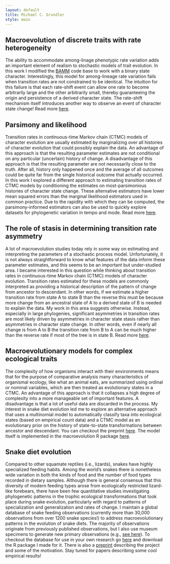 ```yaml
---
layout: default
title: Michael C. Grundler
style: main
---
```


## Macroevolution of discrete traits with rate heterogeneity

The ability to accommodate among-linage phenotypic rate variation
adds an important element of realism to stochastic models of trait evolution. In this
work I modified the [BAMM](http://bamm-project.org) code base to work with a
binary state character.
Interestingly, this model for among-lineage rate variation fails when transition
rates are not constrained to be identical. The intuition for this failure is that
each rate-shift event can allow one rate to become arbitrarily large and the
other arbitrarily small, thereby guaranteeing the origin and persistence of a derived
character state. The rate-shift mechanism itself introduces another way to observe
an event of character state change!
Read more [here](https://blueraleigh.github.io/research).

## Parsimony and likelihood

Transition rates in continuous-time Markov chain (CTMC) models of character
evolution are usually estimated by marginalizing over all histories of character
evolution that could possibly explain the data. An advantage of this approach is
that the resulting parameter estimates are not conditional on any particular
(uncertain) history of change. A disadvantage of this approach is that the resulting parameter
are not necessarily close to the truth. After all, history only happened once
and the average of all outcomes could be quite far from the single historical
outcome that actually occurred. In this work I explored a different approach to
estimating transition rates of CTMC models by conditioning the estimates on
most-parsimonious histories of character state change. These alternative
estimators have lower mean squared errors than the marginal likelihood estimators
used in common practice. Due to the rapidity with which they can be computed,
the parsimony-informed estimators can also be used to quickly explore datasets
for phylogenetic variation in tempo and mode. Read more [here](https://blueraleigh.github.io/research).


## The role of stasis in determining transition rate asymmetry

A lot of macroevolution studies today rely in some way on estimating and
interpreting the parameters of a stochastic process model. Unfortunately, it is
not always straightforward to know what features of the data inform these
parameter estimates, and this seems to be an important but under-studied area. I became
interested in this question while thinking about transition rates in continuous-time
Markov chain (CTMC) models of character evolution.
Transition rates estimated for these models are commonly interpreted as providing
a historical description of the pattern of change from ancestor to descendant.
In other words, if we estimate a higher transition rate from state A to state B
than the reverse this must be because more change from an ancestral state of A
to a derived state of B is needed to explain the data.
My work in this area suggests otherwise. Instead, especially in large phylogenies,
significant asymmetries in transition rates are most likely driven by asymmetries
in character state stasis rather than asymmetries in character state change.
In other words, even if nearly all change is from A to B the transition rate
from B to A can be much higher than the reverse rate if most of the tree is in
state B. Read more [here](https://blueraleigh.github.io/research).

## Macroevolutionary models for complex ecological traits

The complexity of how organisms interact with their environments means that for
the purpose of comparative analysis many characteristics of organismal ecology,
like what an animal eats, are summarized using ordinal or nominal variables, which
are then treated as evolutionary states in a CTMC. An advantage of this approach
is that it collapses a high degree of complexity into a more manageable set of
important features. A disadvantage is that a lot of useful data are discarded in
the process. My interest in snake diet evolution led me to explore an alternative
approach that uses a multinomial model to automatically classify taxa
into ecological states (based on empirical count data) and a CTMC model as an
evolutionary prior on the history of state-to-state transformations between
ancestor and descendant.
You can checkout the preprint [here](https://www.biorxiv.org/content/10.1101/640334v2).
The model itself is implemented in the macroevolution R package [here](https://github.com/blueraleigh/macroevolution).

## Snake diet evolution

Compared to other squamate reptiles (i.e., lizards), snakes have highly specialized
feeding habits. Among the world’s snakes there is nonetheless wide variation in
both the kinds of food and the number of food types recorded in dietary samples.
Although there is general consensus that this diversity of modern feeding types
arose from ecologically restricted lizard-like forebears, there have been few
quantitative studies investigating phylogenetic patterns in the trophic ecological
transformations that took place during snake evolution, particularly with regard
to patterns of specialization and generalization and rates of change. I maintain
a global database of snake feeding observations (currently more than 30,000 observations
from over 1200 snake species!) to address macroevolutionary patterns
in the evolution of snake diets. The majority of observations originate from
previously published observations, but I also use museum specimens to generate
new primary observations (e.g., [see here](https://quod.lib.umich.edu/r/rept3ic)).
To checkout the database for use in your own research go [here](https://github.com/blueraleigh/squamatabase)
and download the R package I made for it. There is also a [preprint](https://blueraleigh.github.io/research)
describing the project and some of the motivation. Stay tuned for papers describing some cool
empirical results!
